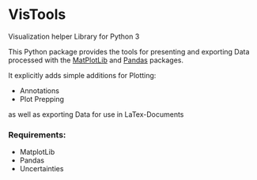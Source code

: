 # VisTools
Visualization helper Library for Python 3

This Python package provides the tools for presenting and exporting Data processed with the <a href="http://matplotlib.org/">MatPlotLib</a> and <a href="http://pandas.pydata.org/">Pandas</a> packages.

It explicitly adds simple additions for Plotting:

* Annotations
* Plot Prepping

as well as exporting Data for use in LaTex-Documents

### Requirements:

* MatplotLib
* Pandas
* Uncertainties
